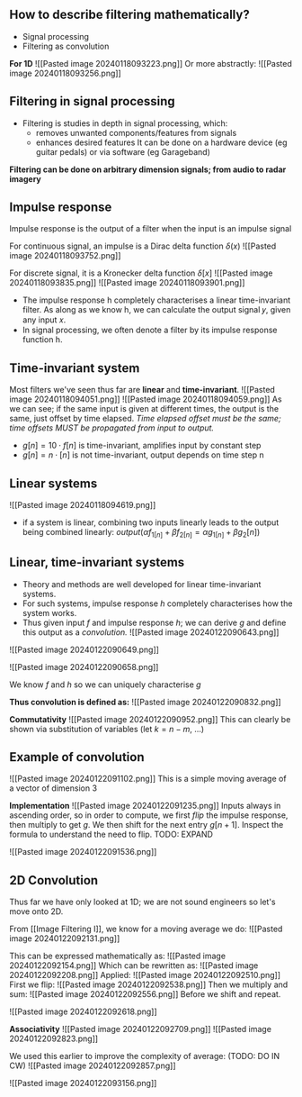 ## How to describe filtering mathematically?
- Signal processing  
- Filtering as convolution

**For 1D**
![[Pasted image 20240118093223.png]]
Or more abstractly:
![[Pasted image 20240118093256.png]]

## Filtering in signal processing
- Filtering is studies in depth in signal processing, which:
	- removes unwanted components/features from signals
	- enhances desired features
It can be done on a hardware device (eg guitar pedals) or via software (eg Garageband)

**Filtering can be done on arbitrary dimension signals; from audio to radar imagery**

## Impulse response
Impulse response is the output of a filter when the input is an impulse signal

For continuous signal, an impulse is a Dirac delta function $\delta (x)$
![[Pasted image 20240118093752.png]]

For discrete signal, it is a Kronecker delta function $\delta[x]$
![[Pasted image 20240118093835.png]]
![[Pasted image 20240118093901.png]]
- The impulse response h completely characterises a linear time-invariant filter. As along as we know h, we can calculate the output signal 𝑦, given any input 𝑥.
- In signal processing, we often denote a filter by its impulse response function h.

## Time-invariant system
Most filters we've seen thus far are **linear** and **time-invariant**.
![[Pasted image 20240118094051.png]]
![[Pasted image 20240118094059.png]]
As we can see; if the same input is given at different times, the output is the same, just offset by time elapsed. *Time elapsed offset must be the same; time offsets MUST be propagated from input to output.*
- $g[n] = 10 \cdot f[n]$ is time-invariant, amplifies input by constant step
- $g[n] = n \cdot [n]$ is not time-invariant, output depends on time step n

## Linear systems
![[Pasted image 20240118094619.png]]
- if a system is linear, combining two inputs linearly leads to the output being combined linearly:
	$output(\alpha f_{1[n]} + \beta f_{2[n]}= \alpha g_{1[n]} + \beta g_2[n] )$
## Linear, time-invariant systems
- Theory and methods are well developed for linear time-invariant systems.
- For such systems, impulse response $h$ completely characterises how the system works.
- Thus given input $f$ and impulse response $h$; we can derive $g$ and define this output as a *convolution.*
![[Pasted image 20240122090643.png]]

![[Pasted image 20240122090649.png]]

![[Pasted image 20240122090658.png]]

We know $f$ and $h$ so we can uniquely characterise $g$

**Thus convolution is defined as:**
![[Pasted image 20240122090832.png]]

**Commutativity**
![[Pasted image 20240122090952.png]]
This can clearly be shown via substitution of variables (let $k = n - m$, …)

## Example of convolution
![[Pasted image 20240122091102.png]]
This is a simple moving average of a vector of dimension 3

**Implementation**
![[Pasted image 20240122091235.png]]
Inputs always in ascending order, so in order to compute, we first *flip* the impulse response, then multiply to get $g$. We then shift for the next entry $g[n + 1]$. Inspect the formula to understand the need to flip. TODO: EXPAND

![[Pasted image 20240122091536.png]]

## 2D Convolution
Thus far we have only looked at 1D; we are not sound engineers so let's move onto 2D.

From [[Image Filtering I]], we know for a moving average we do:
![[Pasted image 20240122092131.png]]

This can be expressed mathematically as:
![[Pasted image 20240122092154.png]]
Which can be rewritten as:
![[Pasted image 20240122092208.png]]
Applied:
![[Pasted image 20240122092510.png]]
First we flip:
![[Pasted image 20240122092538.png]]
Then we multiply and sum:
![[Pasted image 20240122092556.png]]
Before we shift and repeat.

![[Pasted image 20240122092618.png]]

**Associativity**
![[Pasted image 20240122092709.png]]
![[Pasted image 20240122092823.png]]

We used this earlier to improve the complexity of average: (TODO: DO IN CW)
![[Pasted image 20240122092857.png]]

![[Pasted image 20240122093156.png]]
